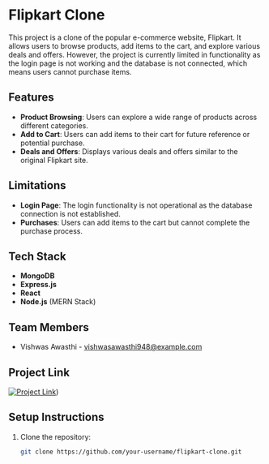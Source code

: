 # Flipkart Clone

This project is a clone of the popular e-commerce website, Flipkart. It allows users to browse products, add items to the cart, and explore various deals and offers. However, the project is currently limited in functionality as the login page is not working and the database is not connected, which means users cannot purchase items.

## Features

- **Product Browsing**: Users can explore a wide range of products across different categories.
- **Add to Cart**: Users can add items to their cart for future reference or potential purchase.
- **Deals and Offers**: Displays various deals and offers similar to the original Flipkart site.

## Limitations

- **Login Page**: The login functionality is not operational as the database connection is not established.
- **Purchases**: Users can add items to the cart but cannot complete the purchase process.

## Tech Stack

- **MongoDB**
- **Express.js**
- **React**
- **Node.js** (MERN Stack)

## Team Members

- Vishwas Awasthi - [vishwasawasthi948@example.com](mailto:vishwasawasthi948@example.com)


## Project Link

[![Project Link](https://img.icons8.com/fluency/48/000000/external-link.png)](https://flipkarmyclone.netlify.app/))

## Setup Instructions

1. Clone the repository:
   ```bash
   git clone https://github.com/your-username/flipkart-clone.git
